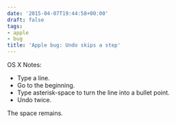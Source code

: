```yaml
---
date: '2015-04-07T19:44:58+00:00'
draft: false
tags:
- apple
- bug
title: 'Apple bug: Undo skips a step'
---
```


OS X Notes:

  * Type a line.
  * Go to the beginning.
  * Type asterisk-space to turn the line into a bullet point.
  * Undo twice.

The space remains.
